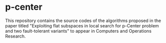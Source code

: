 # p-center
This repository contains the source codes of the algorithms proposed in the paper titled "Exploiting flat subspaces in local search for p-Center problem and two fault-tolerant variants" to appear in Computers and Operations Research. 
